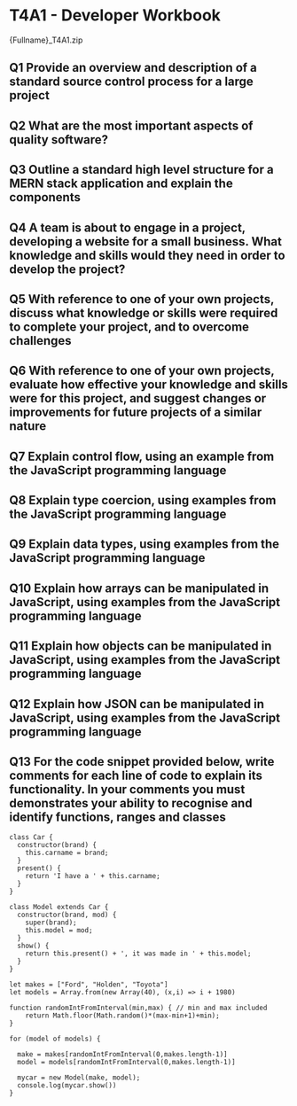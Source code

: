 # T4A1 - Developer Workbook
{Fullname}_T4A1.zip
## Q1 Provide an overview and description of a standard source control process for a large project

## Q2 What are the most important aspects of quality software?

## Q3	Outline a standard high level structure for a MERN stack application and explain the components

## Q4	A team is about to engage in a project, developing a website for a small business. What knowledge and skills would they need in order to develop the project?

## Q5	With reference to one of your own projects, discuss what knowledge or skills were required to complete your project, and to overcome challenges

## Q6	With reference to one of your own projects, evaluate how effective your knowledge and skills were for this project, and suggest changes or improvements for future projects of a similar nature

## Q7	Explain control flow, using an example from the JavaScript programming language

## Q8	Explain type coercion, using examples from the JavaScript programming language

## Q9	Explain data types, using examples from the JavaScript programming language

## Q10	Explain how arrays can be manipulated in JavaScript, using examples from the JavaScript programming language

## Q11	Explain how objects can be manipulated in JavaScript, using examples from the JavaScript programming language

## Q12	Explain how JSON can be manipulated in JavaScript, using examples from the JavaScript programming language

## Q13	For the code snippet provided below, write comments for each line of code to explain its functionality. In your comments you must demonstrates your ability to recognise and identify functions, ranges and classes
```
class Car {
  constructor(brand) {
    this.carname = brand;
  }
  present() {
    return 'I have a ' + this.carname;
  }
}

class Model extends Car {
  constructor(brand, mod) {
    super(brand);
    this.model = mod;
  }
  show() {
    return this.present() + ', it was made in ' + this.model;
  }
}

let makes = ["Ford", "Holden", "Toyota"]
let models = Array.from(new Array(40), (x,i) => i + 1980)

function randomIntFromInterval(min,max) { // min and max included
    return Math.floor(Math.random()*(max-min+1)+min);
}

for (model of models) {

  make = makes[randomIntFromInterval(0,makes.length-1)]
  model = models[randomIntFromInterval(0,makes.length-1)]
    
  mycar = new Model(make, model);
  console.log(mycar.show())
}
```
